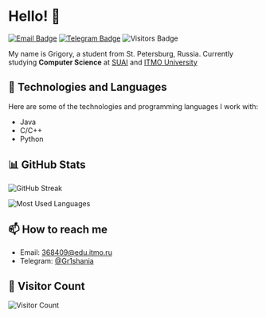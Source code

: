 # Hello! 👋

[![Email Badge](https://img.shields.io/badge/-Email-lightblue?style=flat-square&logo=Outlook&logoColor=white&link=mailto:368409@edu.itmo.ru)](mailto:368409@edu.itmo.ru)
[![Telegram Badge](https://img.shields.io/badge/-Telegram-0088cc?style=flat-square&labelColor=0088cc&logo=telegram&logoColor=white&link=https://t.me/Gr1shania)](https://t.me/Gr1shania)
![Visitors Badge](https://komarev.com/ghpvc/?username=gr1shan1a&style=flat-square&label=Visitors)

<p>


  My name is Grigory, a student from St. Petersburg, Russia.
  Currently studying **Computer Science** at [SUAI](https://guap.ru/en) and [ITMO University](https://itmo.ru)

</p>


## 🔧 Technologies and Languages
Here are some of the technologies and programming languages I work with:

- Java
- C/C++
- Python

## 📊 GitHub Stats
![GitHub Streak](https://github-readme-streak-stats.herokuapp.com/?user=gr1shan1a&theme=dark&hide_border=true)

![Most Used Languages](https://github-readme-stats.vercel.app/api/top-langs/?username=gr1shan1a&layout=compact&theme=dark&hide_border=true)

## 📫 How to reach me
- Email: [368409@edu.itmo.ru](mailto:368409@edu.itmo.ru)
- Telegram: [@Gr1shania](https://t.me/Gr1shania)

## 👥 Visitor Count
![Visitor Count](https://profile-counter.glitch.me/gr1hsania/count.svg)


